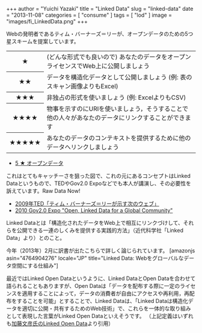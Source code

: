 +++
author = "Yuichi Yazaki"
title = "Linked Data"
slug = "linked-data"
date = "2013-11-08"
categories = [
    "consume"
]
tags = [
    "lod"
]
image = "images/fi_LinkedData.png"
+++

Webの発明者であるティム・バーナーズ＝リーが、オープンデータのための5つ星スキームを提案しています。

<table class="table-single"><colgroup></colgroup><colgroup></colgroup><tbody><tr><th>★</th><td>(どんな形式でも良いので) あなたのデータをオープンライセンスでWeb上に公開しましょう</td></tr><tr><th>★★</th><td>データを構造化データとして公開しましょう (例: 表のスキャン画像よりもExcel)</td></tr><tr><th>★★★</th><td>非独占の形式を使いましょう (例: ExcelよりもCSV)</td></tr><tr><th>★★★★</th><td>物事を示すのにURIを使いましょう，そうすることで他の人々があなたのデータにリンクすることができます</td></tr><tr><th>★★★★★</th><td>あなたのデータのコンテキストを提供するために他のデータへリンクしましょう</td></tr></tbody></table>

- [5 ★ オープンデータ](http://5stardata.info/ja/)

これはとてもキャッチーさを狙った図で、これの元にあるコンセプトはLinked Dataというもので、TEDやGov2.0 Expoなどでも本人が講演し、その必要性を訴えています。Raw Data Now!

- [2009年TED「ティム・バーナーズ＝リーが示す次のウェブ」](http://www.ted.com/talks/tim_berners_lee_on_the_next_web.html)
- [2010 Gov2.0 Expo "Open, Linked Data for a Global Community"](http://www.youtube.com/watch?v=ga1aSJXCFe0)

Linked Dataとは「構造化されたデータをWeb上で相互にリンクづけして、それらを公開できる一連のしくみを提供する実践的方法」（近代科学社「Linked Data」より）とのこと。

今年（2013年）2月に訳書が出たこちらで詳しく論じられています。 \[amazonjs asin="4764904276" locale="JP" title="Linked Data: Webをグローバルなデータ空間にする仕組み"\]

最近ではLinked Open Dataというように、Linked DataとOpen Dataを合わせて語られることもありますが、Open Dataは「データを配布する際に一定のライセンスを適用することによって，データの消費者が自由にアクセスや再利用，再配布をすることを可能」とすることで、Linked Dataは、「Linked Dataは構造化データを適切に公開・共有するためのWeb技術」で、これらを一体的な取り組みとして表現した言葉がLinked Open Dataといえそうです。 （上記定義はいずれも[加藤文彦氏のLinked Open Data](http://www.ai-gakkai.or.jp/my-bookmark_vol28-no5/)より引用）
